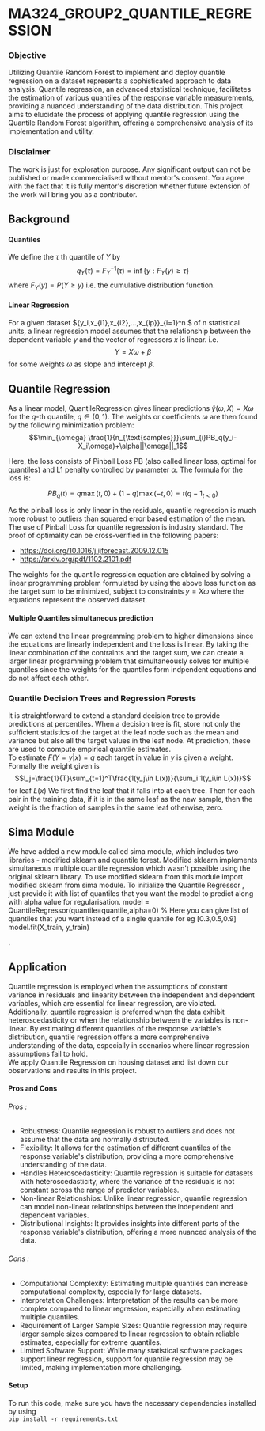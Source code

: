 # MA324_GROUP2_QUANTILE_REGRESSION 

### Objective

Utilizing Quantile Random Forest to implement and deploy quantile regression on a dataset represents a sophisticated approach to data analysis. Quantile regression, an advanced statistical technique, facilitates the estimation of various quantiles of the response variable measurements, providing a nuanced understanding of the data distribution. This project aims to elucidate the process of applying quantile regression using the Quantile Random Forest algorithm, offering a comprehensive analysis of its implementation and utility.

### Disclaimer
The work is just for exploration purpose.  Any significant output can not be published or made commercialised without mentor's consent. You agree with the fact that it is fully mentor's discretion whether future extension of the work will bring you as a contributor.

## Background
#### Quantiles
We define the $\tau$ th quantile of $Y$ by
$$q_Y (\tau) = F^{-1}_Y(\tau) = \inf{\{y:F_Y(y)\geq\tau\}}$$
where $F_Y(y)=P(Y \geq y)$ i.e. the cumulative distribution function.

#### Linear Regression
For a given dataset $\{y_i,x_{i1},x_{i2},...,x_{ip}\}_{i=1}^n $ of n statistical units, a linear regression model assumes that the relationship between the dependent variable $y$ and the vector of regressors $x$ is linear.
i.e.
$$Y = X\omega + \beta$$
for some weights $\omega$ as slope and intercept $\beta$.

## Quantile Regression
As a linear model, QuantileRegression gives linear predictions $\hat{y}(\omega,X)=X\omega$ for the $q$-th quantile, $q \in (0,1)$. The weights or coefficients $\omega$ are then found by the following minimization problem:
$$\min_{\omega} \frac{1}{n_{\text{samples}}}\sum_{i}PB_q(y_i-X_i\omega)+\alpha||\omega||_1$$

Here, the loss consists of Pinball Loss PB (also called linear loss, optimal for quantiles) and L1 penalty controlled by parameter $\alpha$. The formula for the loss is:

$$
PB_q(t) = q\max(t,0)+(1-q)\max(-t,0)=t(q-1_{t<0})
$$

As the pinball loss is only linear in the residuals, quantile regression is much more robust to outliers than squared error based estimation of the mean.
The use of Pinball Loss for quantile regression is industry standard. The proof of optimality can be cross-verified in the following papers:
- https://doi.org/10.1016/j.ijforecast.2009.12.015
- https://arxiv.org/pdf/1102.2101.pdf

The weights for the quantile regression equation are obtained by solving a linear programming problem formulated by using the above loss function as the target sum to be minimized, subject to constraints $y=X\omega$ where the equations represent the observed dataset.

#### Multiple Quantiles simultaneous prediction
We can extend the linear programming problem to higher dimensions since the equations are linearly independent and the loss is linear. By taking the linear combination of the contraints and the target sum, we can create a larger linear programming problem that simultaneously solves for multiple quantiles since the weights for the quantiles form indpendent equations and do not affect each other. 

### Quantile Decision Trees and Regression Forests
It is straightforward to extend a standard decision tree to provide predictions at percentiles. When a decision tree is fit, store not only the sufficient statistics of the target at the leaf node such as the mean and variance but also all the target values in the leaf node. At prediction, these are used to compute empirical quantile estimates. \
To estimate $F(Y=y|x)=q$ each target in value in $y$ is given a weight. Formally the weight given is
$$l_j=\frac{1}{T}\sum_{t=1}^T\frac{1(y_j\in L(x))}{\sum_i 1(y_i\in L(x))}$$ for leaf $L(x)$
We first find the leaf that it falls into at each tree. Then for each pair in the training data, if it is in the same leaf as the new sample, then the weight is the fraction of samples in the same leaf otherwise, zero.

## Sima Module
We have added a new module called sima module, which includes two libraries - modified sklearn and quantile forest. Modified sklearn implements simultaneous multiple quantile regression which wasn't possible using the original sklearn library.
To use modified sklearn from this module import modified sklearn from sima module.
To initialize the Quantile Regressor , just provide it with list of quantiles that you want the model to predict along with alpha value for regularisation.
model = QuantileRegressor(quantile=quantile,alpha=0) % Here you can give list of quantiles that you want instead of a single quantile for eg [0.3,0.5,0.9]
model.fit(X_train, y_train)

.
## Application
Quantile regression is employed when the assumptions of constant variance in residuals and linearity between the independent and dependent variables, which are essential for linear regression, are violated. Additionally, quantile regression is preferred when the data exhibit heteroscedasticity or when the relationship between the variables is non-linear. By estimating different quantiles of the response variable's distribution, quantile regression offers a more comprehensive understanding of the data, especially in scenarios where linear regression assumptions fail to hold. \
We apply Quantile Regression on housing dataset and list down our observations and results in this project.

#### Pros and Cons

###### Pros :
- Robustness: Quantile regression is robust to outliers and does not assume that the data are normally distributed.
- Flexibility: It allows for the estimation of different quantiles of the response variable's distribution, providing a more comprehensive understanding of the data.
- Handles Heteroscedasticity: Quantile regression is suitable for datasets with heteroscedasticity, where the variance of the residuals is not constant across the range of predictor variables.
- Non-linear Relationships: Unlike linear regression, quantile regression can model non-linear relationships between the independent and dependent variables.
- Distributional Insights: It provides insights into different parts of the response variable's distribution, offering a more nuanced analysis of the data.
###### Cons :
- Computational Complexity: Estimating multiple quantiles can increase computational complexity, especially for large datasets.
- Interpretation Challenges: Interpretation of the results can be more complex compared to linear regression, especially when estimating multiple quantiles.
- Requirement of Larger Sample Sizes: Quantile regression may require larger sample sizes compared to linear regression to obtain reliable estimates, especially for extreme quantiles.
- Limited Software Support: While many statistical software packages support linear regression, support for quantile regression may be limited, making implementation more challenging.

#### Setup
To run this code, make sure you have the necessary dependencies installed by using \
`pip install -r requirements.txt`
